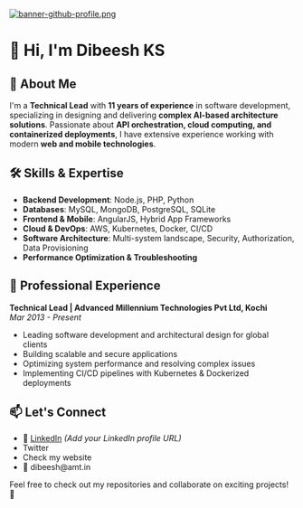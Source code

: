 [![banner-github-profile.png](https://i.postimg.cc/6QQ54Vzg/banner-github-profile.png)](https://postimg.cc/ZW1h1dGx)

# 👋 Hi, I'm Dibeesh KS

## 🚀 About Me

I'm a **Technical Lead** with **11 years of experience** in software development, specializing in designing and delivering **complex AI-based architecture solutions**. Passionate about **API orchestration, cloud computing, and containerized deployments**, I have extensive experience working with modern **web and mobile technologies**.

## 🛠 Skills & Expertise

- **Backend Development**: Node.js, PHP, Python
- **Databases**: MySQL, MongoDB, PostgreSQL, SQLite
- **Frontend & Mobile**: AngularJS, Hybrid App Frameworks
- **Cloud & DevOps**: AWS, Kubernetes, Docker, CI/CD
- **Software Architecture**: Multi-system landscape, Security, Authorization, Data Provisioning
- **Performance Optimization & Troubleshooting**

## 💼 Professional Experience

**Technical Lead | Advanced Millennium Technologies Pvt Ltd, Kochi**\
*Mar 2013 - Present*

- Leading software development and architectural design for global clients
- Building scalable and secure applications
- Optimizing system performance and resolving complex issues
- Implementing CI/CD pipelines with Kubernetes & Dockerized deployments

## 📫 Let's Connect

- 🔗 [LinkedIn](https://www.linkedin.com/) *(Add your LinkedIn profile URL)*
- Twitter 
- Check my website 
- 📧 dibeesh\@amt.in

Feel free to check out my repositories and collaborate on exciting projects! 🚀

